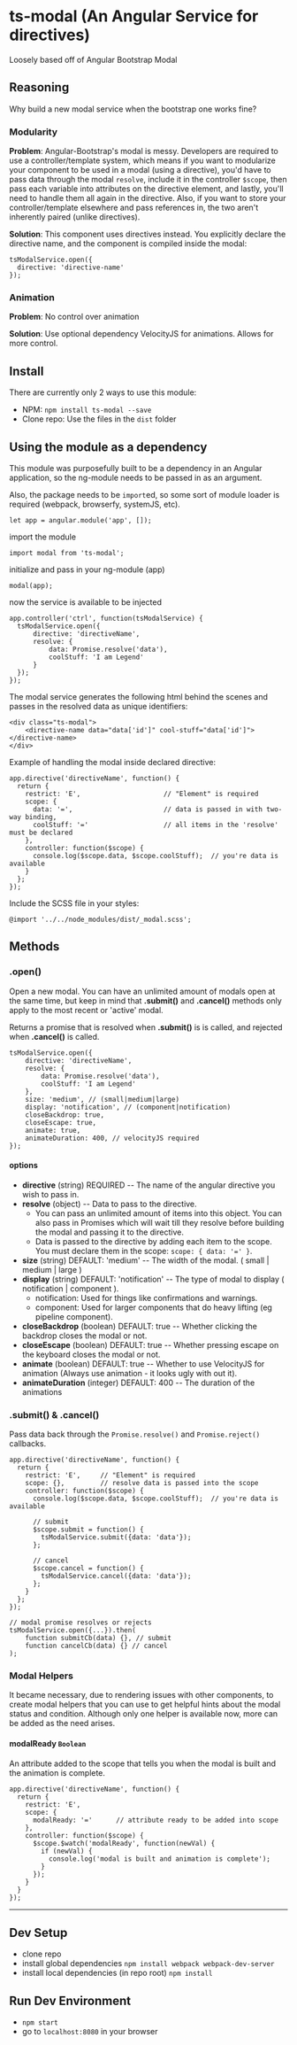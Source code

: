 # ts-modal (An Angular Service for directives)

Loosely based off of Angular Bootstrap Modal

## Reasoning

Why build a new modal service when the bootstrap one works fine?

### Modularity

**Problem**: Angular-Bootstrap's modal is messy. Developers are required to use a controller/template system, which means if you want to modularize your component to be used in a modal (using a directive), you'd have to pass data through the modal `resolve`, include it in the controller `$scope`, then pass each variable into attributes on the directive element, and lastly, you'll need to handle them all again in the directive.
Also, if you want to store your controller/template elsewhere and pass references in, the two aren't inherently paired (unlike directives). 

**Solution**: This component uses directives instead. You explicitly declare the directive name, and the component is compiled inside the modal:

    tsModalService.open({
      directive: 'directive-name'
    });

### Animation

**Problem**: No control over animation

**Solution**: Use optional dependency VelocityJS for animations. Allows for more control.


## Install

There are currently only 2 ways to use this module:

 - NPM: `npm install ts-modal --save`
 - Clone repo: Use the files in the `dist` folder

## Using the module as a dependency

This module was purposefully built to be a dependency in an Angular application, so the ng-module needs to be passed in as an argument.

Also, the package needs to be `import`ed, so some sort of module loader is required (webpack, browserfy, systemJS, etc).

    let app = angular.module('app', []);

import the module

    import modal from 'ts-modal';

initialize and pass in your ng-module (app)

    modal(app);

now the service is available to be injected

    app.controller('ctrl', function(tsModalService) {
      tsModalService.open({
          directive: 'directiveName',
          resolve: {
              data: Promise.resolve('data'),
              coolStuff: 'I am Legend'
          }
      });
    });

The modal service generates the following html behind the scenes and passes in the resolved data as unique identifiers:

    <div class="ts-modal">
        <directive-name data="data['id']" cool-stuff="data['id']"></directive-name>
    </div>

Example of handling the modal inside declared directive:

    app.directive('directiveName', function() {
      return {
        restrict: 'E',                     // "Element" is required
        scope: {
          data: '=',                       // data is passed in with two-way binding,
          coolStuff: '='                   // all items in the 'resolve' must be declared
        },
        controller: function($scope) {
          console.log($scope.data, $scope.coolStuff);  // you're data is available
        }
      };
    });

Include the SCSS file in your styles:

    @import '../../node_modules/dist/_modal.scss';


## Methods

### .open()

Open a new modal. You can have an unlimited amount of modals open at the same time, but keep in mind that **.submit()** and **.cancel()** methods only apply to the most recent or 'active' modal.

Returns a promise that is resolved when **.submit()** is is called, and rejected when **.cancel()** is called.

    tsModalService.open({
        directive: 'directiveName',
        resolve: {
            data: Promise.resolve('data'),
            coolStuff: 'I am Legend'
        },
        size: 'medium', // (small|medium|large)
        display: 'notification', // (component|notification)
        closeBackdrop: true,
        closeEscape: true,
        animate: true,
        animateDuration: 400, // velocityJS required
    });

#### options

 - **directive** (string) REQUIRED -- The name of the angular directive you wish to pass in.
 - **resolve** (object) -- Data to pass to the directive.
     - You can pass an unlimited amount of items into this object. You can also pass in Promises which will wait till they resolve before building the modal and passing it to the directive.
     - Data is passed to the directive by adding each item to the scope. You must declare them in the scope: `scope: { data: '=' }`.
 - **size** (string) DEFAULT: 'medium' -- The width of the modal. ( small | medium | large )
 - **display** (string) DEFAULT: 'notification' -- The type of modal to display ( notification | component ).
     - notification: Used for things like confirmations and warnings.
     - component: Used for larger components that do heavy lifting (eg pipeline component).
 - **closeBackdrop** (boolean) DEFAULT: true -- Whether clicking the backdrop closes the modal or not.
 - **closeEscape** (boolean) DEFAULT: true -- Whether pressing escape on the keyboard closes the modal or not.
 - **animate** (boolean) DEFAULT: true -- Whether to use VelocityJS for animation (Always use animation - it looks ugly with out it).
 - **animateDuration** (integer) DEFAULT: 400 -- The duration of the animations

### .submit() & .cancel()

Pass data back through the `Promise.resolve()` and `Promise.reject()` callbacks.

    app.directive('directiveName', function() {
      return {
        restrict: 'E',     // "Element" is required
        scope: {},         // resolve data is passed into the scope
        controller: function($scope) {
          console.log($scope.data, $scope.coolStuff);  // you're data is available
          
          // submit
          $scope.submit = function() {
            tsModalService.submit({data: 'data'});
          };
          
          // cancel
          $scope.cancel = function() {
            tsModalService.cancel({data: 'data'});
          };
        }
      };
    });

    // modal promise resolves or rejects
    tsModalService.open({...}).then(
        function submitCb(data) {}, // submit
        function cancelCb(data) {} // cancel
    );

### Modal Helpers

It became necessary, due to rendering issues with other components, to create modal helpers that you can use to get helpful hints about the modal status and condition. Although only one helper is available now, more can be added as the need arises.

#### modalReady `Boolean`

An attribute added to the scope that tells you when the modal is built and the animation is complete.

    app.directive('directiveName', function() {
      return {
        restrict: 'E',
        scope: {
          modalReady: '='      // attribute ready to be added into scope
        },
        controller: function($scope) {
          $scope.$watch('modalReady', function(newVal) {
            if (newVal) {
              console.log('modal is built and animation is complete');
            }
          });
        }
      }
    });

----

## Dev Setup

 - clone repo
 - install global dependencies `npm install webpack webpack-dev-server`
 - install local dependencies (in repo root) `npm install`

## Run Dev Environment

 - `npm start`
 - go to `localhost:8080` in your browser

